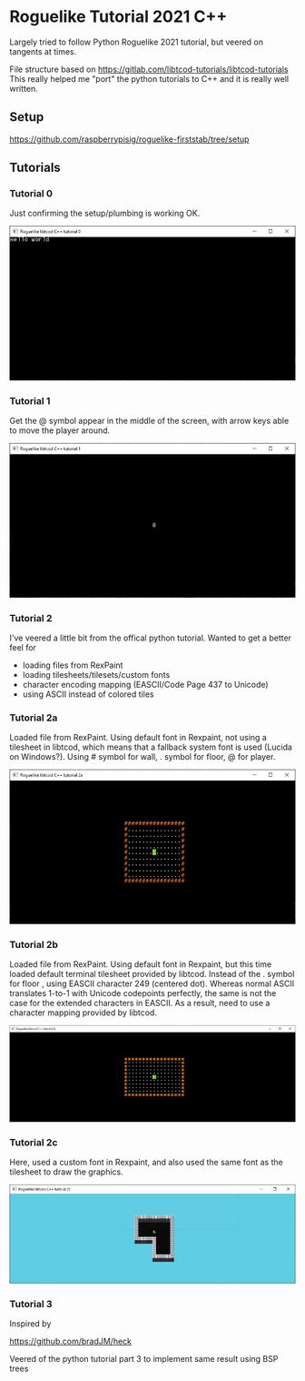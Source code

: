 # Roguelike Tutorial 2021 C++

Largely tried to follow Python Roguelike 2021 tutorial, but veered on tangents at times.

File structure based on https://gitlab.com/libtcod-tutorials/libtcod-tutorials
This really helped me "port" the python tutorials to C++ and it is really well written.

## Setup

https://github.com/raspberrypisig/roguelike-firststab/tree/setup

## Tutorials

### Tutorial 0

Just confirming the setup/plumbing is working OK.

![Tutorial 0](https://github.com/raspberrypisig/roguelike-firststab/raw/main/images/tutorial0.jpg)

### Tutorial 1

Get the @ symbol appear in the middle of the screen, with arrow keys able to move the player around.

![Tutorial 1](https://github.com/raspberrypisig/roguelike-firststab/raw/main/images/tutorial1.jpg)

### Tutorial 2

I've veered a little bit from the offical python tutorial. Wanted to get a better feel for

- loading files from RexPaint
- loading tilesheets/tilesets/custom fonts
- character encoding mapping (EASCII/Code Page 437 to Unicode)
- using ASCII instead of colored tiles

### Tutorial 2a

Loaded file from RexPaint. Using default font in Rexpaint, not using a tilesheet in libtcod, which means that a fallback system font is used (Lucida on Windows?). Using # symbol for wall, . symbol for floor, @ for player.

![Tutorial 2a](https://github.com/raspberrypisig/roguelike-firststab/raw/main/images/tutorial2a.jpg)

### Tutorial 2b

Loaded file from RexPaint. Using default font in Rexpaint, but this time loaded default terminal tilesheet provided by libtcod. Instead of the . symbol for floor , using EASCII character 249 (centered dot). Whereas normal ASCII translates 1-to-1 with Unicode codepoints perfectly, the same is not the case for the extended characters in EASCII. As a result, need to use a character mapping provided by libtcod.

![Tutorial 2b](https://github.com/raspberrypisig/roguelike-firststab/raw/main/images/tutorial2b.jpg)

### Tutorial 2c

Here, used a custom font in Rexpaint, and also used the same font as the tilesheet to draw the graphics.

![Tutorial 2c](https://github.com/raspberrypisig/roguelike-firststab/raw/main/images/tutorial2c.jpg)

### Tutorial 3

Inspired by

https://github.com/bradJM/heck

Veered of the python tutorial part 3 to implement same result using BSP trees
